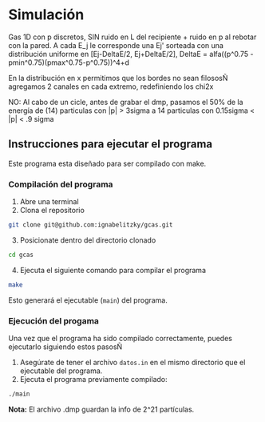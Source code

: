 # Simulación
Gas 1D con p discretos, SIN ruido en L del recipiente + ruido en p al rebotar con la pared.
A cada E_j le corresponde una Ej' sorteada con una distribución uniforme en [Ej-DeltaE/2, Ej+DeltaE/2],
DeltaE = alfa((p^0.75 - pmin^0.75)(pmax^0.75-p^0.75))^4+d

En la distribución en x permitimos que los bordes no sean filososÑ agregamos 2 canales
en cada extremo, redefiniendo los chi2x

NO: Al cabo de un cicle, antes de grabar el dmp, pasamos el 50% de la energía de (14) particulas con |p| > 3sigma a 14 particulas con 0.15sigma < |p| < .9 sigma

## Instrucciones para ejecutar el programa
Este programa esta diseñado para ser compilado con make.

### Compilación del programa
1. Abre una terminal
2. Clona el repositorio
```Bash
git clone git@github.com:ignabelitzky/gcas.git
```
3. Posicionate dentro del directorio clonado
```Bash
cd gcas
```
4. Ejecuta el siguiente comando para compilar el programa
```Bash
make
```
Esto generará el ejecutable (`main`) del programa.

### Ejecución del progama
Una vez que el programa ha sido compilado correctamente, puedes ejecutarlo siguiendo estos pasosÑ
1. Asegúrate de tener el archivo `datos.in` en el mismo directorio que el ejecutable del programa.
2. Ejecuta el programa previamente compilado:
```Bash
./main
```

**Nota:** El archivo .dmp guardan la info de 2^21 partículas.